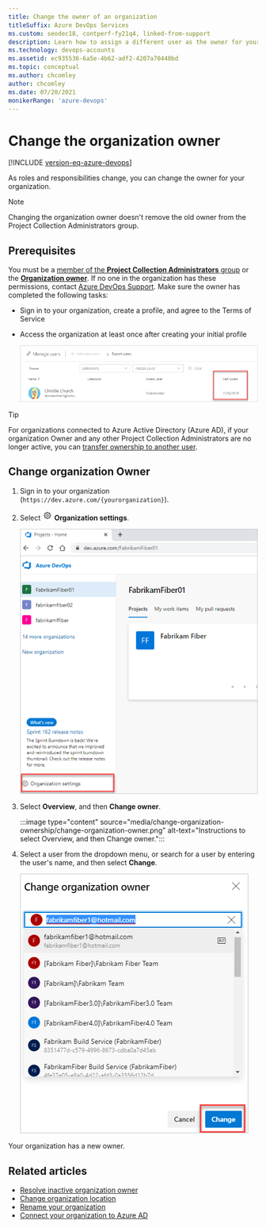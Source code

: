 ```yaml
---
title: Change the owner of an organization
titleSuffix: Azure DevOps Services
ms.custom: seodec18, contperf-fy21q4, linked-from-support
description: Learn how to assign a different user as the owner for your organization, as well as what permissions are required.
ms.technology: devops-accounts
ms.assetid: ec935536-6a5e-4b62-adf2-4207a70440bd
ms.topic: conceptual
ms.author: chcomley
author: chcomley
ms.date: 07/20/2021
monikerRange: 'azure-devops'
---
```


# Change the organization owner

[!INCLUDE [version-eq-azure-devops](../../includes/version-eq-azure-devops.md)]

As roles and responsibilities change, you can change the owner for your organization.

> [!NOTE]  
> Changing the organization owner doesn't remove the old owner from the Project Collection Administrators group.

## Prerequisites

You must be a [member of the **Project Collection Administrators** group](../security/look-up-project-collection-administrators.md) or the [**Organization owner**](../security/look-up-organization-owner.md). If no one in the organization has these permissions, contact [Azure DevOps Support](https://developercommunity.visualstudio.com/spaces/21/index.html). Make sure the owner has completed the following tasks:

- Sign in to your organization, create a profile, and agree to the Terms of Service
- Access the organization at least once after creating your initial profile

   ![Last access date](media/change-organization-ownership/user-last-access.png)

> [!TIP]
> For organizations connected to Azure Active Directory (Azure AD),  if your organization Owner and any other Project Collection Administrators are no longer active, you can [transfer ownership to another user](resolve-orphaned-organization.md).  

## Change organization Owner

1. Sign in to your organization (`https://dev.azure.com/{yourorganization}`).

2. Select ![gear icon](../../media/icons/gear-icon.png) **Organization settings**.

   ![Select "Organization settings"](../../media/settings/open-admin-settings-vert.png)

3. Select **Overview**, and then **Change owner**.  

   :::image type="content" source="media/change-organization-ownership/change-organization-owner.png" alt-text="Instructions to select Overview, and then Change owner.":::

4. Select a user from the dropdown menu, or search for a user by entering the user's name, and then select **Change**.

   ![Enter and save a new organization Owner](media/change-organization-ownership/save-new-organization-owner.png)

Your organization has a new owner.

## Related articles

- [Resolve inactive organization owner](resolve-orphaned-organization.md)
- [Change organization location](change-organization-location.md)
- [Rename your organization](rename-organization.md)
- [Connect your organization to Azure AD](connect-organization-to-azure-ad.md)

